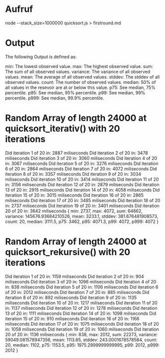 Aufruf
======
node --stack_size=1000000 quicksort.js > firstround.md

Output
======

The following Output is defined as:

min: The lowest observed value.
max: The highest observed value.
sum: The sum of all observed values.
variance: The variance of all observed values.
mean: The average of all observed values.
stddev: The stddev of all observed values.
count: The number of observed values.
median: 50% of all values in the resevoir are at or below this value.
p75: See median, 75% percentile.
p95: See median, 95% percentile.
p99: See median, 99% percentile.
p999: See median, 99.9% percentile.

Random Array of length 24000 at quicksort_iterativ() with 20 iterations
========================================================================
Did iteration 1 of 20 in: 2887 miliseconds
Did iteration 2 of 20 in: 3478 miliseconds
Did iteration 3 of 20 in: 3060 miliseconds
Did iteration 4 of 20 in: 3067 miliseconds
Did iteration 5 of 20 in: 3276 miliseconds
Did iteration 6 of 20 in: 2864 miliseconds
Did iteration 7 of 20 in: 4072 miliseconds
Did iteration 8 of 20 in: 3357 miliseconds
Did iteration 9 of 20 in: 3034 miliseconds
Did iteration 10 of 20 in: 3414 miliseconds
Did iteration 11 of 20 in: 3156 miliseconds
Did iteration 12 of 20 in: 2879 miliseconds
Did iteration 13 of 20 in: 2915 miliseconds
Did iteration 14 of 20 in: 4058 miliseconds
Did iteration 15 of 20 in: 3015 miliseconds
Did iteration 16 of 20 in: 2865 miliseconds
Did iteration 17 of 20 in: 3485 miliseconds
Did iteration 18 of 20 in: 2737 miliseconds
Did iteration 19 of 20 in: 3401 miliseconds
Did iteration 20 of 20 in: 3642 miliseconds
{ min: 2737,
  max: 4072,
  sum: 64662,
  variance: 145676.93684210526,
  mean: 3233.1,
  stddev: 381.676481908573,
  count: 20,
  median: 3111.5,
  p75: 3462,
  p95: 4071.3,
  p99: 4072,
  p999: 4072 }




Random Array of length 24000 at quicksort_rekursive() with 20 iterations
========================================================================
Did iteration 1 of 20 in: 1159 miliseconds
Did iteration 2 of 20 in: 904 miliseconds
Did iteration 3 of 20 in: 1096 miliseconds
Did iteration 4 of 20 in: 838 miliseconds
Did iteration 5 of 20 in: 1106 miliseconds
Did iteration 6 of 20 in: 2012 miliseconds
Did iteration 7 of 20 in: 885 miliseconds
Did iteration 8 of 20 in: 892 miliseconds
Did iteration 9 of 20 in: 1135 miliseconds
Did iteration 10 of 20 in: 1217 miliseconds
Did iteration 11 of 20 in: 1137 miliseconds
Did iteration 12 of 20 in: 1278 miliseconds
Did iteration 13 of 20 in: 1111 miliseconds
Did iteration 14 of 20 in: 1098 miliseconds
Did iteration 15 of 20 in: 910 miliseconds
Did iteration 16 of 20 in: 1166 miliseconds
Did iteration 17 of 20 in: 1075 miliseconds
Did iteration 18 of 20 in: 1058 miliseconds
Did iteration 19 of 20 in: 1060 miliseconds
Did iteration 20 of 20 in: 1136 miliseconds
{ min: 838,
  max: 2012,
  sum: 22273,
  variance: 59049.081578947356,
  mean: 1113.65,
  stddev: 243.0001678578584,
  count: 20,
  median: 1102,
  p75: 1153.5,
  p95: 1975.2999999999995,
  p99: 2012,
  p999: 2012 }




